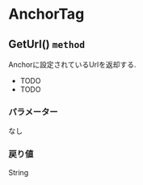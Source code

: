 # AnchorTag

## GetUrl() `method`

Anchorに設定されているUrlを返却する.

- TODO
- TODO

### パラメーター
なし

### 戻り値
String

